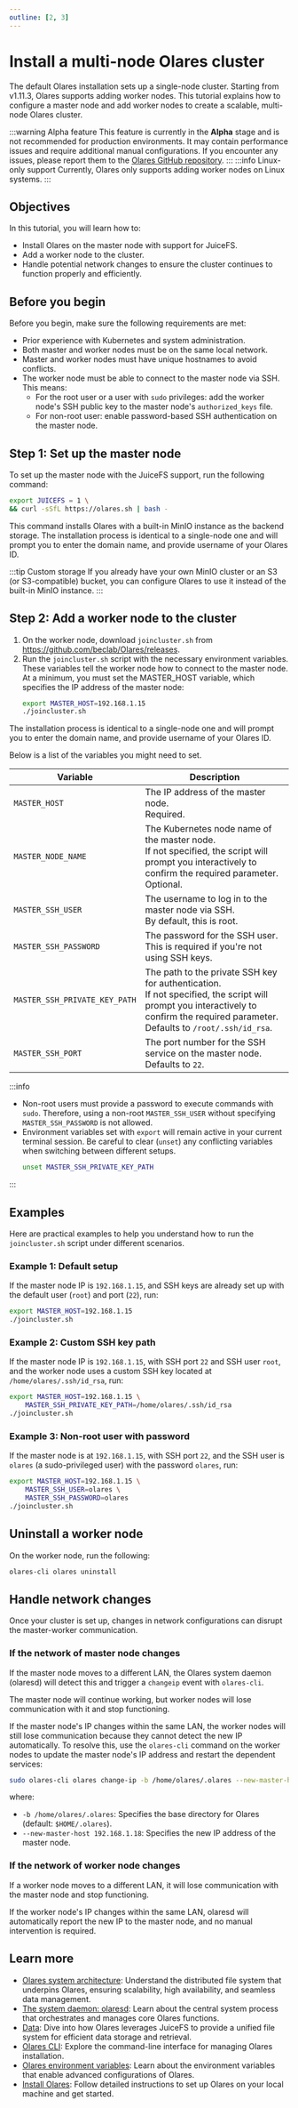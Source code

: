 ```yaml
---
outline: [2, 3]
---
```

# Install a multi-node Olares cluster <Badge type="warning" text="Alpha" />
The default Olares installation sets up a single-node cluster. Starting from v1.11.3, Olares supports adding worker nodes. This tutorial explains how to configure a master node and add worker nodes to create a scalable, multi-node Olares cluster.

:::warning Alpha feature
This feature is currently in the **Alpha** stage and is not recommended for production environments. It may contain performance issues and require additional manual configurations. If you encounter any issues, please report them to the [Olares GitHub repository](https://github.com/beclab/Olares/issues).
:::
:::info Linux-only support
Currently, Olares only supports adding worker nodes on Linux systems.
:::


## Objectives
In this tutorial, you will learn how to:
- Install Olares on the master node with support for JuiceFS.
- Add a worker node to the cluster.
- Handle potential network changes to ensure the cluster continues to function properly and efficiently.

## Before you begin
Before you begin, make sure the following requirements are met:
- Prior experience with Kubernetes and system administration.
- Both master and worker nodes must be on the same local network.
- Master and worker nodes must have unique hostnames to avoid conflicts.
- The worker node must be able to connect to the master node via SSH. This means:
  - For the root user or a user with `sudo` privileges: add the worker node's SSH public key to the master node's `authorized_keys` file.
  - For non-root user: enable password-based SSH authentication on the master node.

## Step 1: Set up the master node
To set up the master node with the JuiceFS support, run the following command:
```bash
export JUICEFS = 1 \
&& curl -sSfL https://olares.sh | bash -
```
This command installs Olares with a built-in MinIO instance as the backend storage. The installation process is identical to a single-node one and will prompt you to enter the domain name, and provide username of your Olares ID.

:::tip Custom storage
If you already have your own MinIO cluster or an S3 (or S3-compatible) bucket, you can configure Olares to use it instead of the built-in MinIO instance.
:::

## Step 2: Add a worker node to the cluster
1. On the worker node, download `joincluster.sh` from https://github.com/beclab/Olares/releases.
2. Run the `joincluster.sh` script with the necessary environment variables. These variables tell the worker node how to connect to the master node. At a minimum, you must set the MASTER_HOST variable, which specifies the IP address of the master node:
      ```bash
    export MASTER_HOST=192.168.1.15
    ./joincluster.sh
    ```
The installation process is identical to a single-node one and will prompt you to enter the domain name, and provide username of your Olares ID.

Below is a list of the variables you might need to set.

| **Variable**               | **Description**                                                                                                                                                                            |
|-----------------------------|--------------------------------------------------------------------------------------------------------------------------------------------------------------------------------------------|
| `MASTER_HOST`              | The IP address of the master node.<br/>Required.                                                                                                                                           |
| `MASTER_NODE_NAME`         | The Kubernetes node name of the master node.<br/>If not specified, the script will prompt you interactively to confirm the required parameter.<br/>Optional.                               |
| `MASTER_SSH_USER`          | The username to log in to the master node via SSH.<br/> By default, this is root.                                                                                                          |
| `MASTER_SSH_PASSWORD`      | The password for the SSH user.<br/> This is required if you're not using SSH keys.                                                                                                                   |
| `MASTER_SSH_PRIVATE_KEY_PATH` | The path to the private SSH key for authentication.<br/>If not specified, the script will prompt you interactively to confirm the required parameter.<br/>Defaults to `/root/.ssh/id_rsa`. |
| `MASTER_SSH_PORT`          | The port number for the SSH service on the master node.<br/>Defaults to `22`.                                                                                                              |

:::info
- Non-root users must provide a password to execute commands with `sudo`. Therefore, using a non-root `MASTER_SSH_USER` without specifying `MASTER_SSH_PASSWORD` is not allowed.
- Environment variables set with `export` will remain active in your current terminal session. Be careful to clear (`unset`) any conflicting variables when switching between different setups.
    ```bash
    unset MASTER_SSH_PRIVATE_KEY_PATH
    ```
:::

## Examples
Here are practical examples to help you understand how to run the `joincluster.sh` script under different scenarios.
### Example 1: Default setup
If the master node IP is `192.168.1.15`, and SSH keys are already set up with the default user (`root`) and port (`22`), run:
```bash
export MASTER_HOST=192.168.1.15
./joincluster.sh
```

### Example 2: Custom SSH key path
If the master node IP is `192.168.1.15`, with SSH port `22` and SSH user `root`, and the worker node uses a custom SSH key located at `/home/olares/.ssh/id_rsa`, run:
```bash
export MASTER_HOST=192.168.1.15 \
    MASTER_SSH_PRIVATE_KEY_PATH=/home/olares/.ssh/id_rsa
./joincluster.sh
```

### Example 3: Non-root user with password
If the master node is at `192.168.1.15`, with SSH port `22`, and the SSH user is `olares` (a sudo-privileged user) with the password `olares`, run:
```bash
export MASTER_HOST=192.168.1.15 \
    MASTER_SSH_USER=olares \
    MASTER_SSH_PASSWORD=olares
./joincluster.sh
```

## Uninstall a worker node
On the worker node, run the following:
```bash
olares-cli olares uninstall
```

## Handle network changes
Once your cluster is set up, changes in network configurations can disrupt the master-worker communication.
### If the network of master node changes
If the master node moves to a different LAN, the Olares system daemon (olaresd) will detect this and trigger a `changeip` event with `olares-cli`.

The master node will continue working, but worker nodes will lose communication with it and stop functioning.

If the master node's IP changes within the same LAN, the worker nodes will still lose communication because they cannot detect the new IP automatically. To resolve this, use the `olares-cli` command on the worker nodes to update the master node's IP address and restart the dependent services:

```bash
sudo olares-cli olares change-ip -b /home/olares/.olares --new-master-host 192.168.1.18
```
where:
- `-b /home/olares/.olares`: Specifies the base directory for Olares (default: `$HOME/.olares`).
- `--new-master-host 192.168.1.18`: Specifies the new IP address of the master node.
### If the network of worker node changes
If a worker node moves to a different LAN, it will lose communication with the master node and stop functioning.

If the worker node's IP changes within the same LAN, olaresd will automatically report the new IP to the master node, and no manual intervention is required.

## Learn more
- [Olares system architecture](../system-architecture.md#distributed-file-system): Understand the distributed file system that underpins Olares, ensuring scalability, high availability, and seamless data management.
- [The system daemon: olaresd](../../developer/install/installation-overview.md#system-daemon-olaresd): Learn about the central system process that orchestrates and manages core Olares functions.
- [Data](../concepts/data.md#juicefs): Dive into how Olares leverages JuiceFS to provide a unified file system for efficient data storage and retrieval.
- [Olares CLI](../../developer/install/cli/olares-cli.md): Explore the command-line interface for managing Olares installation.
- [Olares environment variables](../../developer/install/environment-variables.md): Learn about the environment variables that enable advanced configurations of Olares.
- [Install Olares](../get-started/install-olares.md): Follow detailed instructions to set up Olares on your local machine and get started.